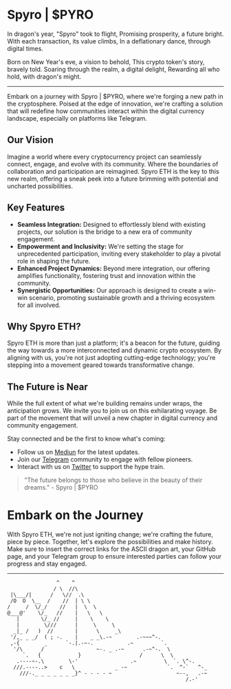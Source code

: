 # Spyro | $PYRO

In dragon's year, "Spyro" took to flight, Promising prosperity, a future bright. With each transaction, its value climbs, In a deflationary dance, through digital times.

Born on New Year's eve, a vision to behold, This crypto token's story, bravely told. Soaring through the realm, a digital delight, Rewarding all who hold, with dragon's might.

---

Embark on a journey with Spyro | $PYRO, where we're forging a new path in the cryptosphere. Poised at the edge of innovation, we're crafting a solution that will redefine how communities interact within the digital currency landscape, especially on platforms like Telegram.

## Our Vision
Imagine a world where every cryptocurrency project can seamlessly connect, engage, and evolve with its community. Where the boundaries of collaboration and participation are reimagined. Spyro ETH is the key to this new realm, offering a sneak peek into a future brimming with potential and uncharted possibilities.

## Key Features

- **Seamless Integration:** Designed to effortlessly blend with existing projects, our solution is the bridge to a new era of community engagement.
- **Empowerment and Inclusivity:** We're setting the stage for unprecedented participation, inviting every stakeholder to play a pivotal role in shaping the future.
- **Enhanced Project Dynamics:** Beyond mere integration, our offering amplifies functionality, fostering trust and innovation within the community.
- **Synergistic Opportunities:** Our approach is designed to create a win-win scenario, promoting sustainable growth and a thriving ecosystem for all involved.

## Why Spyro ETH?

Spyro ETH is more than just a platform; it's a beacon for the future, guiding the way towards a more interconnected and dynamic crypto ecosystem. By aligning with us, you're not just adopting cutting-edge technology; you're stepping into a movement geared towards transformative change.

## The Future is Near

While the full extent of what we're building remains under wraps, the anticipation grows. We invite you to join us on this exhilarating voyage. Be part of the movement that will unveil a new chapter in digital currency and community engagement.

Stay connected and be the first to know what's coming:

- Follow us on [Mediun](https://medium.com/@spyroneth) for the latest updates.
- Join our [Telegram](https://t.me/Spyro_eth) community to engage with fellow pioneers.
- Interact with us on [Twitter](https://twitter.com/SpyronEth) to support the hype train.

> "The future belongs to those who believe in the beauty of their dreams." - Spyro | $PYRO

# Embark on the Journey

With Spyro ETH, we're not just igniting change; we're crafting the future, piece by piece. Together, let's explore the possibilities and make history.
Make sure to insert the correct links for the ASCII dragon art, your GitHub page, and your Telegram group to ensure interested parties can follow your progress and stay engaged.

---
```
                ^    ^
               / \  //\
 |\___/|      /   \//  .\
 /O  O  \__  /    //  | \ \
/     /  \/_/    //   |  \  \
@___@'    \/_   //    |   \   \ 
   |       \/_ //     |    \    \ 
   |        \///      |     \     \ 
  _|_ /   )  //       |      \     _\
 '/,_ _ _/  ( ; -.    |    _ _\.-~        .-~~~^-.
 ,-{        _      `-.|.-~-.           .~         `.
  '/\      /                 ~-. _ .-~      .-~^-.  \
     `.   {            }                   /      \  \
   .----~-.\        \-'                 .~         \  `. \^-.
  ///.----..>    c   \             _ -~             `.  ^-`   ^-_
    ///-._ _ _ _ _ _ _}^ - - - - ~                     ~--,   .-~
                                                          /.-'
```
